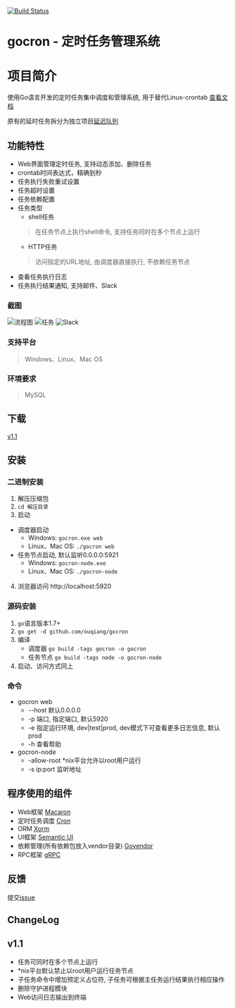 [![Build Status](https://travis-ci.org/ouqiang/gocron.png)](https://travis-ci.org/ouqiang/gocron)
# gocron - 定时任务管理系统

# 项目简介
使用Go语言开发的定时任务集中调度和管理系统, 用于替代Linux-crontab [查看文档](https://github.com/ouqiang/gocron/wiki)  

原有的延时任务拆分为独立项目[延迟队列](https://github.com/ouqiang/delay-queue)  

## 功能特性
* Web界面管理定时任务, 支持动态添加、删除任务
* crontab时间表达式，精确到秒
* 任务执行失败重试设置
* 任务超时设置
* 任务依赖配置
* 任务类型
    * shell任务
    > 在任务节点上执行shell命令, 支持任务同时在多个节点上运行
    * HTTP任务
    > 访问指定的URL地址, 由调度器直接执行, 不依赖任务节点
* 查看任务执行日志
* 任务执行结果通知, 支持邮件、Slack

### 截图
![流程图](https://raw.githubusercontent.com/ouqiang/gocron/master/scheduler.png)
![任务](https://raw.githubusercontent.com/ouqiang/gocron/master/screenshot_task.png)
![Slack](https://raw.githubusercontent.com/ouqiang/gocron/master/screenshot_slack.png)
    
### 支持平台
> Windows、Linux、Mac OS

### 环境要求
>  MySQL


## 下载
[v1.1](https://github.com/ouqiang/gocron/releases/tag/v1.1)


## 安装

###  二进制安装
1. 解压压缩包   
2. `cd 解压目录`   
3. 启动        
* 调度器启动        
  * Windows: `gocron.exe web`   
  * Linux、Mac OS:  `./gocron web`
* 任务节点启动, 默认监听0.0.0.0:5921
  * Windows:  `gocron-node.exe`
  * Linux、Mac OS:  `./gocron-node`
4. 浏览器访问 http://localhost:5920

### 源码安装
1. `go`语言版本1.7+
2. `go get -d github.com/ouqiang/gocron`
3. 编译 
    * 调度器 `go build -tags gocron -o gocron`
    * 任务节点 `go build -tags node -o gocron-node`
4. 启动、访问方式同上

### 命令

* gocron web
    * --host 默认0.0.0.0
    * -p 端口, 指定端口, 默认5920
    * -e 指定运行环境, dev|test|prod, dev模式下可查看更多日志信息, 默认prod
    * -h 查看帮助
* gocron-node
    *  -allow-root *nix平台允许以root用户运行
    * -s ip:port 监听地址

## 程序使用的组件
* Web框架 [Macaron](http://go-macaron.com/)
* 定时任务调度 [Cron](https://github.com/robfig/cron)
* ORM [Xorm](https://github.com/go-xorm/xorm)
* UI框架 [Semantic UI](https://semantic-ui.com/)
* 依赖管理(所有依赖包放入vendor目录) [Govendor](https://github.com/kardianos/govendor)
* RPC框架 [gRPC](https://github.com/grpc/grpc)

## 反馈
提交[issue](https://github.com/ouqiang/gocron/issues/new)

## ChangeLog

v1.1
--------

* 任务可同时在多个节点上运行
* *nix平台默认禁止以root用户运行任务节点
* 子任务命令中增加预定义占位符, 子任务可根据主任务运行结果执行相应操作
* 删除守护进程模块
* Web访问日志输出到终端
